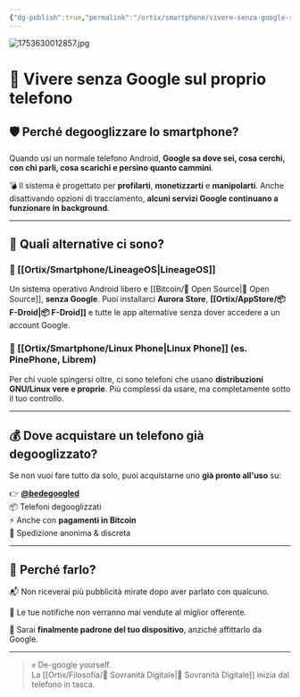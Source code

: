 ```yaml
---
{"dg-publish":true,"permalink":"/ortix/smartphone/vivere-senza-google-sul-proprio-telefono/","tags":["degoogle","sovranità-digitale","privacy","android","bitcoin","tecnologia"]}
---
```


![1753630012857.jpg](/img/user/1753630012857.jpg)
# 📵 Vivere senza Google sul proprio telefono

## 🛡 Perché degooglizzare lo smartphone?

Quando usi un normale telefono Android, **Google sa dove sei, cosa cerchi, con chi parli, cosa scarichi e persino quanto cammini**.

💣 Il sistema è progettato per **profilarti**, **monetizzarti** e **manipolarti**. Anche disattivando opzioni di tracciamento, **alcuni servizi Google continuano a funzionare in background**.

---

## 🔧 Quali alternative ci sono?

### 📱 [[Ortix/Smartphone/LineageOS\|LineageOS]]
Un sistema operativo Android libero e [[Bitcoin/🧬 Open Source\|🧬 Open Source]], **senza Google**. Puoi installarci **Aurora Store**, **[[Ortix/AppStore/📦 F-Droid\|📦 F-Droid]]** e tutte le app alternative senza dover accedere a un account Google.

### 🐧 [[Ortix/Smartphone/Linux Phone\|Linux Phone]] (es. PinePhone, Librem)
Per chi vuole spingersi oltre, ci sono telefoni che usano **distribuzioni GNU/Linux vere e proprie**. Più complessi da usare, ma completamente sotto il tuo controllo.

---

## 💰 Dove acquistare un telefono già degooglizzato?

Se non vuoi fare tutto da solo, puoi acquistarne uno **già pronto all'uso** su:

👉 **[@bedegoogled](https://t.me/bedegoogled)**  
📦 Telefoni degooglizzati  
⚡️ Anche con **pagamenti in Bitcoin**  
🔐 Spedizione anonima & discreta

---

## 🧠 Perché farlo?

📬 Non riceverai più pubblicità mirate dopo aver parlato con qualcuno.

📵 Le tue notifiche non verranno mai vendute al miglior offerente.

🧭 Sarai **finalmente padrone del tuo dispositivo**, anziché affittarlo da Google.

---

> ✊ De-google yourself.  
> La [[Ortix/Filosofia/🧭 Sovranità Digitale\|🧭 Sovranità Digitale]] inizia dal telefono in tasca.